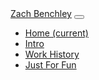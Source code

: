 <nav class="navbar navbar-expand-lg navbar-dark bg-primary">
  <a class="navbar-brand" href="#">Zach Benchley</a>
  <button class="navbar-toggler" type="button" data-toggle="collapse" data-target="#navbarColor01" aria-controls="navbarColor01" aria-expanded="false" aria-label="Toggle navigation">
    <span class="navbar-toggler-icon"></span>
  </button>

  <div class="collapse navbar-collapse" id="navbarColor01">
    <ul class="navbar-nav mr-auto">
      <li class="nav-item active">
        <a class="nav-link" href="#">Home
          <span class="sr-only">(current)</span>
        </a>
      </li>
      <li class="nav-item">
        <a class="nav-link" href="#">Intro</a>
      </li>
      <li class="nav-item">
        <a class="nav-link" href="#">Work History</a>
      </li>
      <li class="nav-item">
        <a class="nav-link" href="#">Just For Fun</a>
      </li>
    </ul>
  </div>
</nav>
